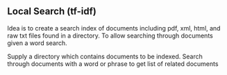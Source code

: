 ## Local Search (tf-idf)
Idea is to create a search index of documents including pdf, xml, html, and raw txt files found in a directory. To allow searching through documents given a word search.

Supply a directory which contains documents to be indexed.
Search through documents with a word or phrase to get list of related documents





